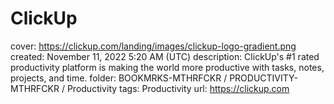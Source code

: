 # ClickUp

cover: https://clickup.com/landing/images/clickup-logo-gradient.png
created: November 11, 2022 5:20 AM (UTC)
description: ClickUp's #1 rated productivity platform is making the world more productive with tasks, notes, projects, and time.
folder: BOOKMRKS-MTHRFCKR / PRODUCTIVITY-MTHRFCKR / Productivity
tags: Productivity
url: https://clickup.com